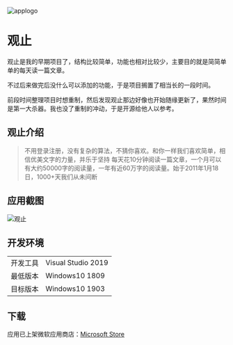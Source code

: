 ![applogo](https://i.loli.net/2020/08/31/OrTKJdoZljmebYE.png)

# 观止

观止是我的早期项目了，结构比较简单，功能也相对比较少，主要目的就是简简单单的每天读一篇文章。

不过后来做完后没什么可以添加的功能，于是项目搁置了相当长的一段时间。

前段时间整理项目时想重制，然后发现观止那边好像也开始随缘更新了，果然时间是第一大杀器。我也没了重制的冲动，于是开源给他人以参考。

## 观止介绍

> 不用登录注册，没有复杂的算法，不猜你喜欢。和你一样我们喜欢简单，相信优美文字的力量，并乐于坚持
> 每天花10分钟阅读一篇文章，一个月可以有大约50000字的阅读量，一年有近60万字的阅读量。始于2011年1月18日，1000+天我们从未间断

## 应用截图

![观止](https://i.loli.net/2020/08/31/VOc4p5mzbaeiC8x.jpg)

## 开发环境

|||
|-|-|
|开发工具|Visual Studio 2019|
|最低版本|Windows10 1809|
|目标版本|Windows10 1903|

## 下载

应用已上架微软应用商店：[Microsoft Store](https://www.microsoft.com/store/productId/9PP7NZCD58ZK)
